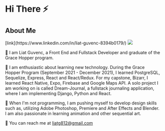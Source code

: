 
# Hi There ⚡  

## About Me  

<p align=”center”>
[link](https://www.linkedin.com/in/liat-guvenc-8394b0179/)
<a href=”https://www.linkedin.com/in/liat-guvenc-8394b0179/”>
<img src=”https://img.shields.io/badge/LinkedIn-blue?style=flat&logo=linkedin&labelColor=blue">
</a>
</p>

💬 I am Liat Guvenc, a Front End and Fullstack Developer and graduate of the Grace Hopper program.

🍞 I am enthusiastic about learning new technology. During the Grace Hopper Program (September 2021 - December 2021), I learned PostgreSQL, Sequelize, Express, React and React/Redux. For my capstone, Bizarr, I learned React Native, Expo, Firebase and Google Maps API. A solo project I am working on is called Dream-Journal, a fullstack journaling application, where I am implementing Django, Python and React.

🏁 When I'm not programming, I am pushing myself to develop design skills such as, utilizing Adobe Photoshop, Premiere and After Effects and Blender. I am also passionate in learning animation and other sequential art. 

🐝 You can reach me at liatg812@gmail.com

<!---
liat-g/liat-g is a ✨ special ✨ repository because its `README.md` (this file) appears on your GitHub profile.
You can click the Preview link to take a look at your changes.
--->
